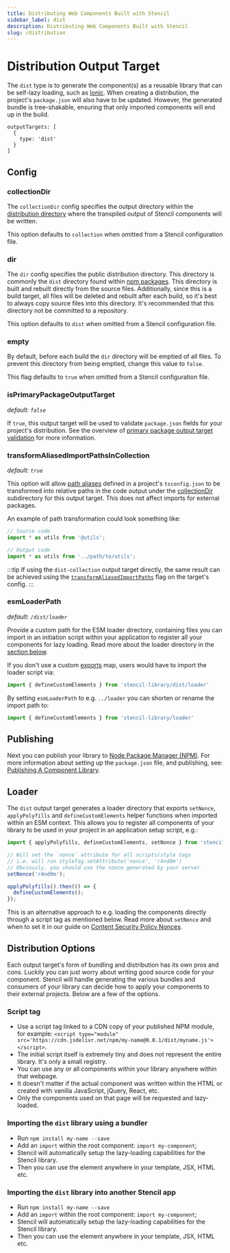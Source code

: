 ```yaml
---
title: Distributing Web Components Built with Stencil
sidebar_label: dist
description: Distributing Web Components Built with Stencil
slug: /distribution
---
```


# Distribution Output Target

The `dist` type is to generate the component(s) as a reusable library that can be self-lazy loading, such as [Ionic](https://www.npmjs.com/package/@ionic/core). When creating a distribution, the project's `package.json` will also have to be updated. However, the generated bundle is tree-shakable, ensuring that only imported components will end up in the build.

```tsx
outputTargets: [
  {
    type: 'dist'
  }
]
```

## Config

### collectionDir

The `collectionDir` config specifies the output directory within the [distribution directory](#dir) where the transpiled output of Stencil components will be written.

This option defaults to `collection` when omitted from a Stencil configuration file.

### dir

The `dir` config specifies the public distribution directory. This directory is commonly the `dist` directory found within [npm packages](https://docs.npmjs.com/getting-started/packages). This directory is built and rebuilt directly from the source files. Additionally, since this is a build target, all files will be deleted and rebuilt after each build, so it's best to always copy source files into this directory. It's recommended that this directory not be committed to a repository.

This option defaults to `dist` when omitted from a Stencil configuration file.

### empty

By default, before each build the `dir` directory will be emptied of all files. To prevent this directory from being emptied, change this value to `false`.

This flag defaults to `true` when omitted from a Stencil configuration file.

### isPrimaryPackageOutputTarget

_default: `false`_

If `true`, this output target will be used to validate `package.json` fields for your project's distribution. See the overview of [primary package output target validation](./01-overview.md#primary-package-output-target-validation)
for more information.

### transformAliasedImportPathsInCollection

*default: `true`*

This option will allow [path aliases](https://www.typescriptlang.org/docs/handbook/module-resolution.html#path-mapping) defined in a project's `tsconfig.json` to be transformed into relative paths in the code output under the [collectionDir](#collectiondir) subdirectory for this output target. This does not affect imports for external packages.

An example of path transformation could look something like:

```ts
// Source code
import * as utils from '@utils';

// Output code
import * as utils from '../path/to/utils';
```

:::tip
If using the `dist-collection` output target directly, the same result can be achieved using the [`transformAliasedImportPaths`](../output-targets/dist.md#transformaliasedimportpathsincollection) flag on the target's config.
:::

### esmLoaderPath

*default: `/dist/loader`*

Provide a custom path for the ESM loader directory, containing files you can import in an initiation script within your application to register all your components for lazy loading. Read more about the loader directory in the [section below](#loader).

If you don't use a custom [exports](https://nodejs.org/api/packages.html#exports) map, users would have to import the loader script via:

```js
import { defineCustomElements } from 'stencil-library/dist/loader'
```

By setting `esmLoaderPath` to e.g. `../loader` you can shorten or rename the import path to:

```js
import { defineCustomElements } from 'stencil-library/loader'
```

## Publishing

Next you can publish your library to [Node Package Manager (NPM)](https://www.npmjs.com/). For more information about setting up the `package.json` file, and publishing, see: [Publishing A Component Library](../guides/publishing.md).

## Loader

The `dist` output target generates a loader directory that exports `setNonce`, `applyPolyfills` and `defineCustomElements` helper functions when imported within an ESM context. This allows you to register all components of your library to be used in your project in an application setup script, e.g.:

```ts
import { applyPolyfills, defineCustomElements, setNonce } from 'stencil-library/loader';

// Will set the `nonce` attribute for all scripts/style tags
// i.e. will run styleTag.setAttribute('nonce', 'r4nd0m')
// Obviously, you should use the nonce generated by your server
setNonce('r4nd0m');

applyPolyfills().then(() => {
  defineCustomElements();
});
```

This is an alternative approach to e.g. loading the components directly through a script tag as mentioned below. Read more about `setNonce` and when to set it in our guide on [Content Security Policy Nonces](../guides/csp-nonce.md).

## Distribution Options

Each output target's form of bundling and distribution has its own pros and cons. Luckily you can just worry about writing good source code for your component. Stencil will handle generating the various bundles and consumers of your library can decide how to apply your components to their external projects. Below are a few of the options.

### Script tag

- Use a script tag linked to a CDN copy of your published NPM module, for example: `<script type="module" src='https://cdn.jsdelivr.net/npm/my-name@0.0.1/dist/myname.js'></script>`.
- The initial script itself is extremely tiny and does not represent the entire library. It's only a small registry.
- You can use any or all components within your library anywhere within that webpage.
- It doesn't matter if the actual component was written within the HTML or created with vanilla JavaScript, jQuery, React, etc.
- Only the components used on that page will be requested and lazy-loaded.

### Importing the `dist` library using a bundler

- Run `npm install my-name --save`
- Add an `import` within the root component: `import my-component`;
- Stencil will automatically setup the lazy-loading capabilities for the Stencil library.
- Then you can use the element anywhere in your template, JSX, HTML etc.
 
### Importing the `dist` library into another Stencil app

- Run `npm install my-name --save`
- Add an `import` within the root component: `import my-component`;
- Stencil will automatically setup the lazy-loading capabilities for the Stencil library.
- Then you can use the element anywhere in your template, JSX, HTML etc.
